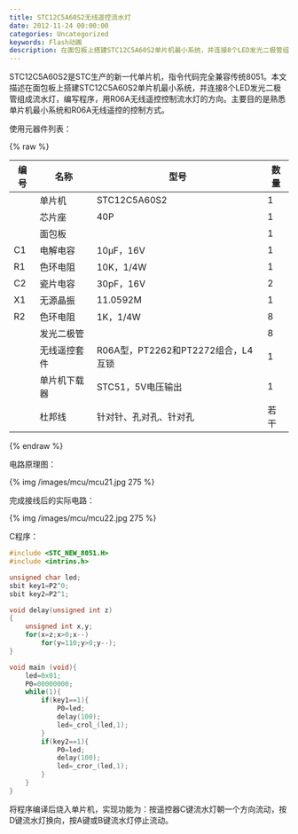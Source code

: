 ```yaml
---
title: STC12C5A60S2无线遥控流水灯
date: 2012-11-24 00:00:00
categories: Uncategorized
keywords: Flash动画
description: 在面包板上搭建STC12C5A60S2单片机最小系统，并连接8个LED发光二极管组成流水灯，编写程序，用R06A无线遥控控制流水灯的方向
---
```


STC12C5A60S2是STC生产的新一代单片机，指令代码完全兼容传统8051。本文描述在面包板上搭建STC12C5A60S2单片机最小系统，并连接8个LED发光二极管组成流水灯，编写程序，用R06A无线遥控控制流水灯的方向。主要目的是熟悉单片机最小系统和R06A无线遥控的控制方式。

使用元器件列表：

{% raw %}
<table>
	<thead>
		<tr>
			<th>编号</th>
			<th>名称</th>
			<th>型号</th>
			<th>数量</th>
		</tr>
	</thead>
	<tbody>
		<tr>
			<td>&nbsp;</td>
			<td>单片机</td>
			<td>STC12C5A60S2</td>
			<td>1</td>
		</tr>
		<tr>
			<td>&nbsp;</td>
			<td>芯片座</td>
			<td>40P</td>
			<td>1</td>
		</tr>
		<tr>
			<td>&nbsp;</td>
			<td>面包板</td>
			<td>&nbsp;</td>
			<td>1</td>
		</tr>
		<tr>
			<td>C1</td>
			<td>电解电容</td>
			<td>10μF，16V</td>
			<td>1</td>
		</tr>
		<tr>
			<td>R1</td>
			<td>色环电阻</td>
			<td>10K，1/4W</td>
			<td>1</td>
		</tr>
		<tr>
			<td>C2</td>
			<td>瓷片电容</td>
			<td>30pF，16V</td>
			<td>2</td>
		</tr>
		<tr>
			<td>X1</td>
			<td>无源晶振</td>
			<td>11.0592M</td>
			<td>1</td>
		</tr>
		<tr>
			<td>R2</td>
			<td>色环电阻</td>
			<td>1K，1/4W</td>
			<td>8</td>
		</tr>
		<tr>
			<td>&nbsp;</td>
			<td>发光二极管</td>
			<td>&nbsp;</td>
			<td>8</td>
		</tr>
		<tr>
			<td>&nbsp;</td>
			<td>无线遥控套件</td>
			<td>R06A型，PT2262和PT2272组合，L4互锁</td>
			<td>1</td>
		</tr>
		<tr>
			<td>&nbsp;</td>
			<td>单片机下载器</td>
			<td>STC51，5V电压输出</td>
			<td>1</td>
		</tr>
		<tr>
			<td>&nbsp;</td>
			<td>杜邦线</td>
			<td>针对针、孔对孔、针对孔</td>
			<td>若干</td>
		</tr>
	</tbody>
</table>
{% endraw %}

电路原理图：

{% img /images/mcu/mcu21.jpg 275 %}

完成接线后的实际电路：

{% img /images/mcu/mcu22.jpg 275 %}

C程序：

``` C
#include <STC_NEW_8051.H>
#include <intrins.h>

unsigned char led;
sbit key1=P2^0;
sbit key2=P2^1;

void delay(unsigned int z)
{
    unsigned int x,y;
    for(x=z;x>0;x--)
        for(y=110;y>0;y--);
}

void main (void){
    led=0x01;
    P0=00000000;
    while(1){
        if(key1==1){
            P0=led;
            delay(100);
            led=_crol_(led,1);
        }
        if(key2==1){
            P0=led;
            delay(100);
            led=_cror_(led,1);
        }
    }
}
```

将程序编译后烧入单片机，实现功能为：按遥控器C键流水灯朝一个方向流动，按D键流水灯换向，按A键或B键流水灯停止流动。
